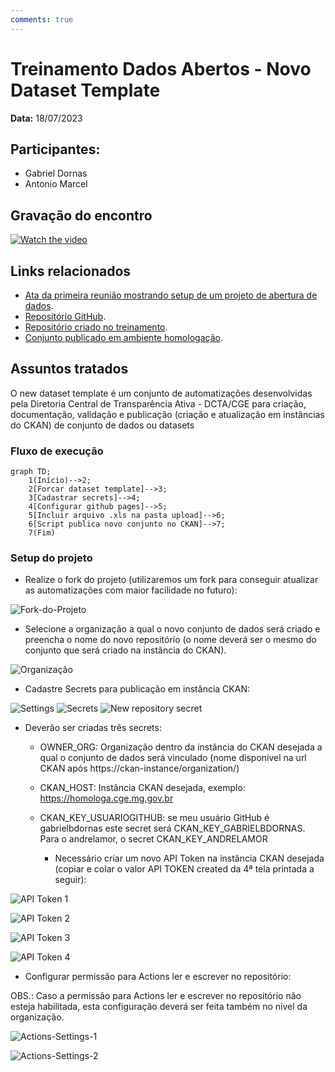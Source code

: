 ```yaml
---
comments: true
---
```


# Treinamento Dados Abertos - Novo Dataset Template

**Data:** 18/07/2023

## Participantes:

- Gabriel Dornas
- Antonio Marcel

## Gravação do encontro

[![Watch the video](https://img.youtube.com/vi/Y1ZKHX0sAfg/maxresdefault.jpg)](https://youtu.be/VbsRpYB1G-U)

## Links relacionados

- [Ata da primeira reunião mostrando setup de um projeto de abertura de dados](../20230710_publicacao_dados_comissao_etica).
- [Repositório GitHub](https://github.com/transparencia-mg/new-dataset-template).
- [Repositório criado no treinamento](https://github.com/conset-cge-mg/lista-comissoes-treinadas-spci).
- [Conjunto publicado em ambiente homologação](https://homologa.cge.mg.gov.br/dataset/lista-comissoes-treinadas-spci).

## Assuntos tratados
O new dataset template é um conjunto de automatizações desenvolvidas pela Diretoria Central de Transparência Ativa - DCTA/CGE para criação, documentação, validação e publicação (criação e atualização em instâncias do CKAN) de conjunto de dados ou datasets

### Fluxo de execução

```mermaid
graph TD;
    1(Início)-->2;
    2[Forcar dataset template]-->3;
    3[Cadastrar secrets]-->4;
    4[Configurar github pages]-->5;
    5[Incluir arquivo .xls na pasta upload]-->6;
    6[Script publica novo conjunto no CKAN]-->7;
    7(Fim)
```

### Setup do projeto
- Realize o fork do projeto (utilizaremos um fork para conseguir atualizar as automatizações com maior facilidade no futuro):

![Fork-do-Projeto](https://camo.githubusercontent.com/bcfa46bd43ef1711eaf0a4556fd63a1427e0cab05ac7e7df5f6e6f72ed803ea0/68747470733a2f2f696d6775722e636f6d2f754f5a6c6838612e706e67
)

- Selecione a organização a qual o novo conjunto de dados será criado e preencha o nome do novo repositório (o nome deverá ser o mesmo do conjunto que será criado na instância do CKAN).

![Organização](https://camo.githubusercontent.com/721c75279b5e41b149f86718da4329234dade6aa6a7c612f578002859082bb59/68747470733a2f2f696d6775722e636f6d2f6271536a7379512e706e67)

- Cadastre Secrets para publicação em instância CKAN:

![Settings](https://camo.githubusercontent.com/9eaad8cc30f8a8c48d341d16e70c8a23a30177b33b7daeb6309ab815f7768ad4/68747470733a2f2f696d6775722e636f6d2f49334f465177752e706e67)
![Secrets](https://camo.githubusercontent.com/753262b182e18ce29efeaabc6ba284ef8c5bee754f77575e22123097095b7856/68747470733a2f2f696d6775722e636f6d2f61616e30484e642e706e67)
![New repository secret](https://camo.githubusercontent.com/e0e329e4ce1c5f80217bf9de4cdbed9387591dfc10f61fd806077ea9f61de87c/68747470733a2f2f696d6775722e636f6d2f586732544c43642e706e67)

- Deverão ser criadas três secrets:

    - OWNER_ORG: Organização dentro da instância do CKAN desejada a qual o conjunto de dados será vinculado (nome disponível na url CKAN após https://ckan-instance/organization/)

    - CKAN_HOST: Instância CKAN desejada, exemplo: https://homologa.cge.mg.gov.br

    - CKAN_KEY_USUARIOGITHUB: se meu usuário GitHub é gabrielbdornas este secret será CKAN_KEY_GABRIELBDORNAS. Para o andrelamor, o secret CKAN_KEY_ANDRELAMOR

        - Necessário criar um novo API Token na instância CKAN desejada (copiar e colar o valor API TOKEN created da 4ª tela printada a seguir):
        
![API Token 1](https://camo.githubusercontent.com/a96e640138cbea88e09971eb3d61328002fc6d972351fe8cd1b7d4b46f790d15/68747470733a2f2f696d6775722e636f6d2f447231567847382e706e67)

![API Token 2](https://camo.githubusercontent.com/9a90d54821274b4353838472bb29a2966ae8f09aa8da7af76368e636d39e0f7d/68747470733a2f2f696d6775722e636f6d2f547055516f4c4d2e706e67)

![API Token 3](https://camo.githubusercontent.com/0b27ba4afc4d3f0e0c73c648d345d4ebae7f3f44e290f69e5dff93897c51572a/68747470733a2f2f696d6775722e636f6d2f417744386867632e706e67)

![API Token 4](https://camo.githubusercontent.com/d85d76be449c06c3eb75f35fbc9532c4ac1bfb97bed262ed2385fd8c3f9ecb2a/68747470733a2f2f696d6775722e636f6d2f347167443748532e706e67)

- Configurar permissão para Actions ler e escrever no repositório:

OBS.: Caso a permissão para Actions ler e escrever no repositório não esteja habilitada, esta configuração deverá ser feita também no nível da organização.

![Actions-Settings-1](https://camo.githubusercontent.com/9eaad8cc30f8a8c48d341d16e70c8a23a30177b33b7daeb6309ab815f7768ad4/68747470733a2f2f696d6775722e636f6d2f49334f465177752e706e67)

![Actions-Settings-2](https://user-images.githubusercontent.com/49699290/254383904-7e5f739a-1b15-4bd1-a225-1cd75655d80b.png)
